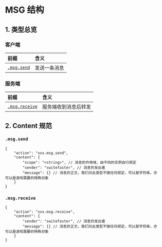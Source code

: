 # MSG 结构

## 1. 类型总览

### 客户端

前缀 | 含义
:- | :-
[```.msg.send```](#msgsend) | 发送一条消息

### 服务端

前缀 | 含义
:- | :-
[```.msg.receive```](#msgreceive) | 服务端收到消息后转发

## 2. Content 规范

### ```.msg.send```

```json5
{
    "action": "xxx.msg.send",
    "content": {
        "scope": "<string>", // 消息的作用域，由不同的实例自行规定
        "sender": "switefaster", // 消息的发出者
        "message": {} // 消息的正文，我们对此类型不做任何规定，可以是字符串，亦可以是游戏需要的特殊对象
    }
}
```

### ```.msg.receive```

```json5
{
    "action": "xxx.msg.receive",
    "content": {
        "sender": "switefaster", // 消息的发出者
        "message": {} // 消息的正文，我们对此类型不做任何规定，可以是字符串，亦可以是游戏需要的特殊对象
    }
}
```
